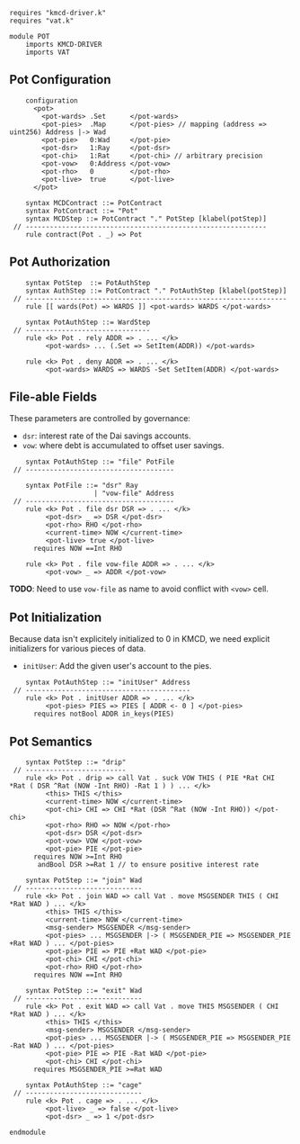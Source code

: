 ```k
requires "kmcd-driver.k"
requires "vat.k"

module POT
    imports KMCD-DRIVER
    imports VAT
```

Pot Configuration
-----------------

```k
    configuration
      <pot>
        <pot-wards> .Set      </pot-wards>
        <pot-pies>  .Map      </pot-pies> // mapping (address => uint256) Address |-> Wad
        <pot-pie>   0:Wad     </pot-pie>
        <pot-dsr>   1:Ray     </pot-dsr>
        <pot-chi>   1:Rat     </pot-chi> // arbitrary precision
        <pot-vow>   0:Address </pot-vow>
        <pot-rho>   0         </pot-rho>
        <pot-live>  true      </pot-live>
      </pot>
```

```k
    syntax MCDContract ::= PotContract
    syntax PotContract ::= "Pot"
    syntax MCDStep ::= PotContract "." PotStep [klabel(potStep)]
 // ------------------------------------------------------------
    rule contract(Pot . _) => Pot
```

Pot Authorization
-----------------

```k
    syntax PotStep  ::= PotAuthStep
    syntax AuthStep ::= PotContract "." PotAuthStep [klabel(potStep)]
 // -----------------------------------------------------------------
    rule [[ wards(Pot) => WARDS ]] <pot-wards> WARDS </pot-wards>

    syntax PotAuthStep ::= WardStep
 // -------------------------------
    rule <k> Pot . rely ADDR => . ... </k>
         <pot-wards> ... (.Set => SetItem(ADDR)) </pot-wards>

    rule <k> Pot . deny ADDR => . ... </k>
         <pot-wards> WARDS => WARDS -Set SetItem(ADDR) </pot-wards>
```

File-able Fields
----------------

These parameters are controlled by governance:

-   `dsr`: interest rate of the Dai savings accounts.
-   `vow`: where debt is accumulated to offset user savings.

```k
    syntax PotAuthStep ::= "file" PotFile
 // -------------------------------------

    syntax PotFile ::= "dsr" Ray
                     | "vow-file" Address
 // -------------------------------------
    rule <k> Pot . file dsr DSR => . ... </k>
         <pot-dsr> _ => DSR </pot-dsr>
         <pot-rho> RHO </pot-rho>
         <current-time> NOW </current-time>
         <pot-live> true </pot-live>
      requires NOW ==Int RHO

    rule <k> Pot . file vow-file ADDR => . ... </k>
         <pot-vow> _ => ADDR </pot-vow>
```

**TODO**: Need to use `vow-file` as name to avoid conflict with `<vow>` cell.

Pot Initialization
------------------

Because data isn't explicitely initialized to 0 in KMCD, we need explicit initializers for various pieces of data.

-   `initUser`: Add the given user's account to the pies.

```k
    syntax PotAuthStep ::= "initUser" Address
 // -----------------------------------------
    rule <k> Pot . initUser ADDR => . ... </k>
         <pot-pies> PIES => PIES [ ADDR <- 0 ] </pot-pies>
      requires notBool ADDR in_keys(PIES)
```

Pot Semantics
-------------

```k
    syntax PotStep ::= "drip"
 // -------------------------
    rule <k> Pot . drip => call Vat . suck VOW THIS ( PIE *Rat CHI *Rat ( DSR ^Rat (NOW -Int RHO) -Rat 1 ) ) ... </k>
         <this> THIS </this>
         <current-time> NOW </current-time>
         <pot-chi> CHI => CHI *Rat (DSR ^Rat (NOW -Int RHO)) </pot-chi>
         <pot-rho> RHO => NOW </pot-rho>
         <pot-dsr> DSR </pot-dsr>
         <pot-vow> VOW </pot-vow>
         <pot-pie> PIE </pot-pie>
      requires NOW >=Int RHO
       andBool DSR >=Rat 1 // to ensure positive interest rate

    syntax PotStep ::= "join" Wad
 // -----------------------------
    rule <k> Pot . join WAD => call Vat . move MSGSENDER THIS ( CHI *Rat WAD ) ... </k>
         <this> THIS </this>
         <current-time> NOW </current-time>
         <msg-sender> MSGSENDER </msg-sender>
         <pot-pies> ... MSGSENDER |-> ( MSGSENDER_PIE => MSGSENDER_PIE +Rat WAD ) ... </pot-pies>
         <pot-pie> PIE => PIE +Rat WAD </pot-pie>
         <pot-chi> CHI </pot-chi>
         <pot-rho> RHO </pot-rho>
      requires NOW ==Int RHO

    syntax PotStep ::= "exit" Wad
 // -----------------------------
    rule <k> Pot . exit WAD => call Vat . move THIS MSGSENDER ( CHI *Rat WAD ) ... </k>
         <this> THIS </this>
         <msg-sender> MSGSENDER </msg-sender>
         <pot-pies> ... MSGSENDER |-> ( MSGSENDER_PIE => MSGSENDER_PIE -Rat WAD ) ... </pot-pies>
         <pot-pie> PIE => PIE -Rat WAD </pot-pie>
         <pot-chi> CHI </pot-chi>
      requires MSGSENDER_PIE >=Rat WAD

    syntax PotAuthStep ::= "cage"
 // -----------------------------
    rule <k> Pot . cage => . ... </k>
         <pot-live> _ => false </pot-live>
         <pot-dsr> _ => 1 </pot-dsr>
```

```k
endmodule
```
